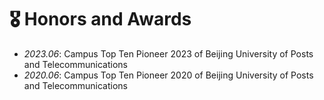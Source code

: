 # 🎖 Honors and Awards
- *2023.06*: Campus Top Ten Pioneer 2023 of Beijing University of Posts and Telecommunications
- *2020.06*: Campus Top Ten Pioneer 2020 of Beijing University of Posts and Telecommunications